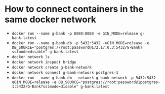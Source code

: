 # How to connect containers in the same docker network

- `docker run --name g-bank -p 8080:8080 -e GIN_MODE=release g-bank:latest`
- `docker run --name g-bank-db -p 5432:5432 -eGIN_MODE=release -e DB_SOURCE="postgres://root:password@172.17.0.3:5432/G-Bank?sslmode=disable" g-bank:latest`
- `docker network ls`
- `docker network inspect bridge`
- `docker network create g-bank-network`
- `docker network connect g-bank-network postgres-1`
- `docker run --name g-bank-db --network g-bank-network -p 5432:5432 -eGIN_MODE=release -e DB_SOURCE="postgres://root:password@1postgres-1:5432/G-Bank?sslmode=disable" g-bank:latest`
